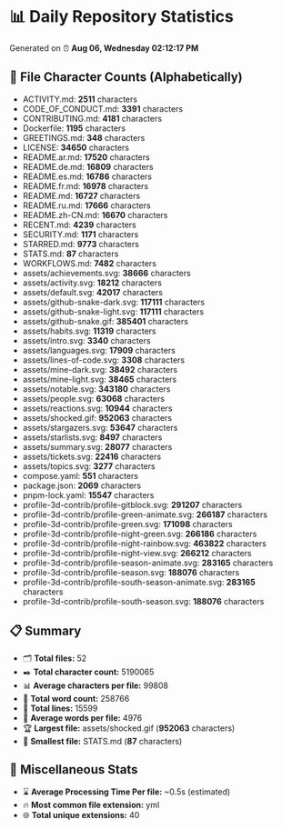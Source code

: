 # 📊 Daily Repository Statistics
Generated on ⏰ **Aug 06, Wednesday 02:12:17 PM**

## 📂 File Character Counts (Alphabetically)
- ACTIVITY.md: **2511** characters
- CODE_OF_CONDUCT.md: **3391** characters
- CONTRIBUTING.md: **4181** characters
- Dockerfile: **1195** characters
- GREETINGS.md: **348** characters
- LICENSE: **34650** characters
- README.ar.md: **17520** characters
- README.de.md: **16809** characters
- README.es.md: **16786** characters
- README.fr.md: **16978** characters
- README.md: **16727** characters
- README.ru.md: **17666** characters
- README.zh-CN.md: **16670** characters
- RECENT.md: **4239** characters
- SECURITY.md: **1171** characters
- STARRED.md: **9773** characters
- STATS.md: **87** characters
- WORKFLOWS.md: **7482** characters
- assets/achievements.svg: **38666** characters
- assets/activity.svg: **18212** characters
- assets/default.svg: **42017** characters
- assets/github-snake-dark.svg: **117111** characters
- assets/github-snake-light.svg: **117111** characters
- assets/github-snake.gif: **385401** characters
- assets/habits.svg: **11319** characters
- assets/intro.svg: **3340** characters
- assets/languages.svg: **17909** characters
- assets/lines-of-code.svg: **3308** characters
- assets/mine-dark.svg: **38492** characters
- assets/mine-light.svg: **38465** characters
- assets/notable.svg: **343180** characters
- assets/people.svg: **63068** characters
- assets/reactions.svg: **10944** characters
- assets/shocked.gif: **952063** characters
- assets/stargazers.svg: **53647** characters
- assets/starlists.svg: **8497** characters
- assets/summary.svg: **28077** characters
- assets/tickets.svg: **22416** characters
- assets/topics.svg: **3277** characters
- compose.yaml: **551** characters
- package.json: **2069** characters
- pnpm-lock.yaml: **15547** characters
- profile-3d-contrib/profile-gitblock.svg: **291207** characters
- profile-3d-contrib/profile-green-animate.svg: **266187** characters
- profile-3d-contrib/profile-green.svg: **171098** characters
- profile-3d-contrib/profile-night-green.svg: **266186** characters
- profile-3d-contrib/profile-night-rainbow.svg: **463822** characters
- profile-3d-contrib/profile-night-view.svg: **266212** characters
- profile-3d-contrib/profile-season-animate.svg: **283165** characters
- profile-3d-contrib/profile-season.svg: **188076** characters
- profile-3d-contrib/profile-south-season-animate.svg: **283165** characters
- profile-3d-contrib/profile-south-season.svg: **188076** characters

## 📋 Summary
- 🗂️ **Total files:** 52
- ✒️ **Total character count:** 5190065
- 📊 **Average characters per file:** 99808
- 📝 **Total word count:** 258766
- 🧾 **Total lines:** 15599
- 📐 **Average words per file:** 4976
- 🏆 **Largest file:** assets/shocked.gif (**952063** characters)
- 🥉 **Smallest file:** STATS.md (**87** characters)

## 🌟 Miscellaneous Stats
- ⌛ **Average Processing Time Per file:** ~0.5s (estimated)
- 🔥 **Most common file extension:** yml
- 🌐 **Total unique extensions:** 40
